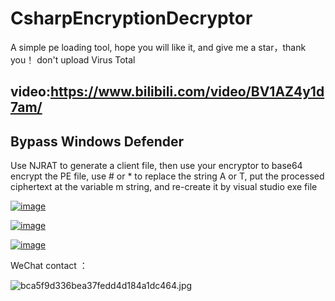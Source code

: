 # CsharpEncryptionDecryptor

A simple pe loading tool, hope you will like it, and give me a star，thank you！ don't upload Virus Total 

## video:https://www.bilibili.com/video/BV1AZ4y1d7am/

## Bypass Windows Defender

Use NJRAT to generate a client file, then use your encryptor to base64 encrypt the PE file, use # or * to replace the string A or T, put the processed ciphertext at the variable m string, and re-create it by visual studio exe file

[![image](https://user-images.githubusercontent.com/89376703/155084952-b6be3997-0445-40f5-8a99-e5317af045ff.png)](https://user-images.githubusercontent.com/89376703/155084952-b6be3997-0445-40f5-8a99-e5317af045ff.png)

[![image](https://user-images.githubusercontent.com/89376703/155080060-7c193dd2-a590-4e07-a8d7-766068836392.png)](https://user-images.githubusercontent.com/89376703/155080060-7c193dd2-a590-4e07-a8d7-766068836392.png)

[![image](https://user-images.githubusercontent.com/89376703/155080313-9b01a700-327d-4655-bfff-c22046b98147.png)](https://user-images.githubusercontent.com/89376703/155080313-9b01a700-327d-4655-bfff-c22046b98147.png)

WeChat contact ：

![bca5f9d336bea37fedd4d184a1dc464.jpg](https://github.com/INotGreen/CsharpEncryptionDecryptor/blob/master/img/bca5f9d336bea37fedd4d184a1dc464.jpg?raw=true)
